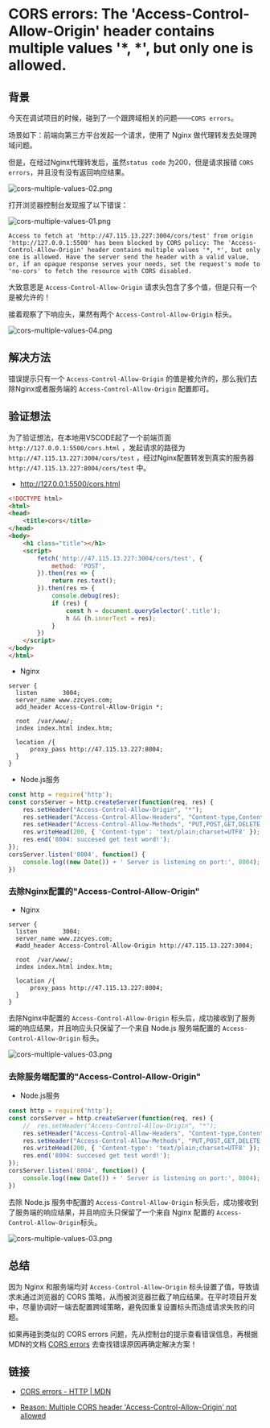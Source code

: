 # CORS errors: The 'Access-Control-Allow-Origin' header contains multiple values '*, *', but only one is allowed.

## 背景

今天在调试项目的时候，碰到了一个跟跨域相关的问题——`CORS errors`。

场景如下：前端向第三方平台发起一个请求，使用了 Nginx 做代理转发去处理跨域问题。

但是，在经过Nginx代理转发后，虽然`status code` 为200，但是请求报错 `CORS errors`，并且没有没有返回响应结果。

![cors-multiple-values-02.png](https://www.zzcyes.com/images/cors-multiple-values-02.png)

打开浏览器控制台发现报了以下错误：

![cors-multiple-values-01.png](https://www.zzcyes.com/images/cors-multiple-values-01.png)

```
Access to fetch at 'http://47.115.13.227:3004/cors/test' from origin 'http://127.0.0.1:5500' has been blocked by CORS policy: The 'Access-Control-Allow-Origin' header contains multiple values '*, *', but only one is allowed. Have the server send the header with a valid value, or, if an opaque response serves your needs, set the request's mode to 'no-cors' to fetch the resource with CORS disabled.
```

大致意思是 `Access-Control-Allow-Origin` 请求头包含了多个值，但是只有一个是被允许的！

接着观察了下响应头，果然有两个 `Access-Control-Allow-Origin` 标头。

![cors-multiple-values-04.png](https://www.zzcyes.com/images/cors-multiple-values-04.png)


## 解决方法

错误提示只有一个 `Access-Control-Allow-Origin` 的值是被允许的，那么我们去除Nginx或者服务端的 `Access-Control-Allow-Origin` 配置即可。

## 验证想法

为了验证想法，在本地用VSCODE起了一个前端页面 `http://127.0.0.1:5500/cors.html` ，发起请求的路径为 `http://47.115.13.227:3004/cors/test` ，经过Nginx配置转发到真实的服务器 `http://47.115.13.227:8004/cors/test` 中。

- http://127.0.0.1:5500/cors.html

```html
<!DOCTYPE html>
<html>
<head>
    <title>cors</title>
</head>
<body>
    <h1 class="title"></h1>
    <script>
        fetch('http://47.115.13.227:3004/cors/test', {
            method: 'POST',
        }).then(res => {
            return res.text();
        }).then(res => {
            console.debug(res);
            if (res) {
                const h = document.querySelector('.title');
                h && (h.innerText = res);
            }
        })
    </script>
</body>
</html>
```

- Nginx 

```
server {
  listen       3004;
  server_name www.zzcyes.com; 
  add_header Access-Control-Allow-Origin *;

  root  /var/www/;
  index index.html index.htm;

  location /{
      proxy_pass http://47.115.13.227:8004;	
  }
}
```

- Node.js服务

```javascript
const http = require('http');
const corsServer = http.createServer(function(req, res) {
    res.setHeader("Access-Control-Allow-Origin", "*");
    res.setHeader("Access-Control-Allow-Headers", "Content-type,Content-Length,Authorization,Accept,X-Requested-Width");
    res.setHeader("Access-Control-Allow-Methods", "PUT,POST,GET,DELETE,OPTIONS");
    res.writeHead(200, { 'Content-type': 'text/plain;charset=UTF8' });
    res.end('8004: succesed get test word!');
});
corsServer.listen('8004', function() {
    console.log((new Date()) + ' Server is listening on port:', 8004);
})
```

### 去除Nginx配置的"Access-Control-Allow-Origin"

- Nginx 

```
server {
  listen       3004;
  server_name www.zzcyes.com; 
  #add_header Access-Control-Allow-Origin http://47.115.13.227:3004;

  root  /var/www/;
  index index.html index.htm;

  location /{
      proxy_pass http://47.115.13.227:8004;	
  }
}
```

去除Nginx中配置的 `Access-Control-Allow-Origin` 标头后，成功接收到了服务端的响应结果，并且响应头只保留了一个来自 Node.js 服务端配置的 `Access-Control-Allow-Origin` 标头。

![cors-multiple-values-03.png](https://www.zzcyes.com/images/cors-multiple-values-03.png)

### 去除服务端配置的"Access-Control-Allow-Origin"

- Node.js服务

```javascript
const http = require('http');
const corsServer = http.createServer(function(req, res) {
    //  res.setHeader("Access-Control-Allow-Origin", "*");
    res.setHeader("Access-Control-Allow-Headers", "Content-type,Content-Length,Authorization,Accept,X-Requested-Width");
    res.setHeader("Access-Control-Allow-Methods", "PUT,POST,GET,DELETE,OPTIONS");
    res.writeHead(200, { 'Content-type': 'text/plain;charset=UTF8' });
    res.end('8004: succesed get test word!');
});
corsServer.listen('8004', function() {
    console.log((new Date()) + ' Server is listening on port:', 8004);
})
```

去除 Node.js 服务中配置的 `Access-Control-Allow-Origin` 标头后，成功接收到了服务端的响应结果，并且响应头只保留了一个来自 Nginx 配置的 `Access-Control-Allow-Origin`标头。

![cors-multiple-values-03.png](https://www.zzcyes.com/images/cors-multiple-values-03.png)

## 总结

因为 Nginx 和服务端均对 `Access-Control-Allow-Origin` 标头设置了值，导致请求未通过浏览器的 CORS 策略，从而被浏览器拦截了响应结果。在平时项目开发中，尽量协调好一端去配置跨域策略，避免因重复设置标头而造成请求失败的问题。

如果再碰到类似的 CORS errors 问题，先从控制台的提示查看错误信息，再根据MDN的文档 [CORS errors](https://developer.mozilla.org/zh-CN/docs/Web/HTTP/CORS/Errors) 去查找错误原因再确定解决方案！


## 链接

- [CORS errors - HTTP | MDN](https://developer.mozilla.org/zh-CN/docs/Web/HTTP/CORS/Errors)

- [Reason: Multiple CORS header 'Access-Control-Allow-Origin' not allowed](https://developer.mozilla.org/en-US/docs/Web/HTTP/CORS/Errors/CORSMultipleAllowOriginNotAllowed)